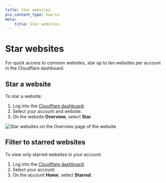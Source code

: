 ```yaml
---
title: Star websites
pcx_content_type: how-to
meta:
    title: Star websites
---
```


# Star websites

For quick access to common websites, star up to ten websites per account in the Cloudflare dashboard.

## Star a website

To star a website:

1. Log into the [Cloudflare dashboard](https://dash.cloudflare.com).
2. Select your account and website.
3. On the website **Overview**, select **Star**.

![Star websites on the Overview page of the website](/images/fundamentals/star-website.png)

## Filter to starred websites

To view only starred websites in your account:

1. Log into the [Cloudflare dashboard](https://dash.cloudflare.com).
2. Select your account.
3. On the account **Home**, select **Starred**.
